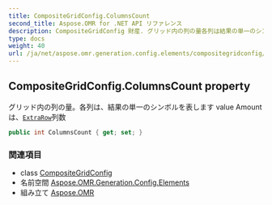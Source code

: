 ```yaml
---
title: CompositeGridConfig.ColumnsCount
second_title: Aspose.OMR for .NET API リファレンス
description: CompositeGridConfig 財産. グリッド内の列の量各列は結果の単一のシンボルを表します value Amount はExtraRow列数
type: docs
weight: 40
url: /ja/net/aspose.omr.generation.config.elements/compositegridconfig/columnscount/
---
```

## CompositeGridConfig.ColumnsCount property

グリッド内の列の量。各列は、結果の単一のシンボルを表します value Amount は、[`ExtraRow`](../extrarow/)列数

```csharp
public int ColumnsCount { get; set; }
```

### 関連項目

* class [CompositeGridConfig](../)
* 名前空間 [Aspose.OMR.Generation.Config.Elements](../../compositegridconfig/)
* 組み立て [Aspose.OMR](../../../)


